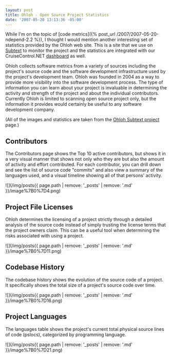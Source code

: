 ```yaml
---
layout: post
title: Ohloh - Open Source Project Statistics
date: '2007-05-20 13:13:36 -05:00'
---
```


While I'm on the topic of [code metrics]({% post_url /2007/2007-05-20-ndepend-2.2 %}), I thought I would mention another interesting set of statistics provided by the Ohloh web site. This is a site that we use on [Subtext](http://subtextproject.com/) to monitor the project and the statistics are integrated with our CruiseControl.NET [dashboard](http://build.subtextproject.com) as well.

Ohloh collects software metrics from a variety of sources including the project's source code and the software development infrastructure used by the project's development team. Ohloh was founded in 2004 as a way to provide more visibility into the software development process. The type of information you can learn about your project is invaluable in determining the activity and strength of the project and about the individual contributors. Currently Ohloh is limited to scanning open source project only, but the information it provides would certainly be useful to any software development company.

(All of the images and statistics are taken from the [Ohloh Subtext project](http://www.ohloh.net/projects/3167) page.)

## Contributors

The Contributors page shows the Top 10 active contributors, but shows it in a very visual manner that shows not only who they are but also the amount of activity and effort contributed. For each contributor, you can drill down and see the list of source code "commits" and also view a summary of the languages used, and a visual timeline showing all of that persons' activity.

![](/img/posts{{ page.path | remove: '_posts' | remove: '.md' }}/image%7B0%7D4.png) 

## Project File Licenses

Ohloh determines the licensing of a project strictly through a detailed analysis of the source code instead of simply trusting the license terms that the project owners claim. This can be a useful tool when determining the risks associated with using a project.

![](/img/posts{{ page.path | remove: '_posts' | remove: '.md' }}/image%7B0%7D11.png)  

## Codebase History

The codebase history shows the evolution of the source code of a project. It specifically shows the total size of a project's source code over time.

![](/img/posts{{ page.path | remove: '_posts' | remove: '.md' }}/image%7B0%7D16.png) 

## Project Languages

The languages table shows the project's current total physical source lines of code (pslocs), categorized by programming language.

![](/img/posts{{ page.path | remove: '_posts' | remove: '.md' }}/image%7B0%7D21.png)
